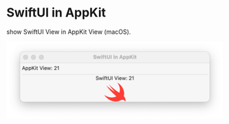 # SwiftUI in AppKit

show SwiftUI View in AppKit View (macOS).

![SwiftUI in AppKit](/SwiftUI_in_AppKit.png)
